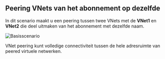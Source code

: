 ## <a name="peering-vnets-in-the-same-subscription"></a>Peering VNets van het abonnement op dezelfde

In dit scenario maakt u een peering tussen twee VNets met de **VNet1** en **VNet2** die deel uitmaken van het abonnement met dezelfde naam. 

![Basisscenario](./media/virtual-networks-create-vnetpeering-scenario-basic-include/figure01.PNG)

VNet peering kunt volledige connectiviteit tussen de hele adresruimte van peered virtuele netwerken.    